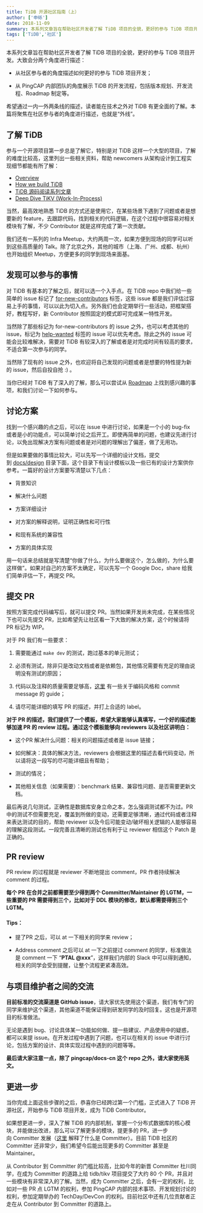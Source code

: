 ```yaml
---
title: TiDB 开源社区指南（上）
author: ['申砾']
date: 2018-11-09
summary: 本系列文章旨在帮助社区开发者了解 TiDB 项目的全貌，更好的参与 TiDB 项目开发。上篇会聚焦在社区参与者的角度，描述如何更好的参与 TiDB 项目开发。
tags: ['TiDB','社区']
---
```



本系列文章旨在帮助社区开发者了解 TiDB 项目的全貌，更好的参与 TiDB 项目开发。大致会分两个角度进行描述：

* 从社区参与者的角度描述如何更好的参与 TiDB 项目开发；

* 从 PingCAP 内部团队的角度展示 TiDB 的开发流程，包括版本规划、开发流程、Roadmap 制定等。

希望通过一内一外两条线的描述，读者能在技术之外对 TiDB 有更全面的了解。本篇将聚焦在社区参与者的角度进行描述，也就是“外线”。

## 了解 TiDB

参与一个开源项目第一步总是了解它，特别是对 TiDB 这样一个大型的项目，了解的难度比较高，这里列出一些相关资料，帮助 newcomers 从架构设计到工程实现细节都能有所了解：

* [Overview](https://github.com/pingcap/docs#tidb-introduction)
* [How we build TiDB](https://pingcap.com/blog/2016-10-17-how-we-build-tidb/)
* [TiDB 源码阅读系列文章](https://pingcap.com/blog-cn/#%E6%BA%90%E7%A0%81%E9%98%85%E8%AF%BB)
* [Deep Dive TiKV (Work-In-Process)](https://github.com/tikv/deep-dive-tikv/)

当然，最高效地熟悉 TiDB 的方式还是使用它，在某些场景下遇到了问题或者是想要新的 feature，去跟踪代码，找到相关的代码逻辑，在这个过程中很容易对相关模块有了解，不少 Contributor 就是这样完成了第一次贡献。 

我们还有一系列的 Infra Meetup，大约两周一次，如果方便到现场的同学可以听到这些高质量的 Talk。除了北京之外，其他的城市（上海、广州、成都、杭州）也开始组织 Meetup，方便更多的同学到现场来面基。

## 发现可以参与的事情

对 TiDB 有基本的了解之后，就可以选一个入手点。在 TiDB repo 中我们给一些简单的 issue 标记了 [for-new-contributors](https://github.com/pingcap/tidb/issues?q=is%3Aissue+is%3Aopen+label%3A%22for+new+contributors%22) 标签，这些 issue 都是我们评估过容易上手的事情，可以以此为切入点。另外我们也会定期举行一些活动，把框架搭好，教程写好，新 Contributor 按照固定的模式即可完成某一特性开发。

当然除了那些标记为 for-new-contributors 的 issue 之外，也可以考虑其他的 issue，标记为 [help-wanted](https://github.com/pingcap/tidb/issues?q=is%3Aissue+is%3Aopen+label%3A%22help+wanted%22) 标签的 issue 可以优先考虑。除此之外的 issue 可能会比较难解决，需要对 TiDB 有较深入的了解或者是对完成时间有较高的要求，不适合第一次参与的同学。

当然除了现有的 issue 之外，也欢迎将自己发现的问题或者是想要的特性提为新的 issue，然后自投自抢 :) 。 

当你已经对 TiDB 有了深入的了解，那么可以尝试从 [Roadmap](https://pingcap.com/docs-cn/v3.0/roadmap/) 上找到感兴趣的事项，和我们讨论一下如何参与。

## 讨论方案

找到一个感兴趣的点之后，可以在 issue 中进行讨论，如果是一个小的 bug-fix 或者是小的功能点，可以简单讨论之后开工。即使再简单的问题，也建议先进行讨论，以免出现解决方案有问题或者是对问题的理解出了偏差，做了无用功。

但是如果要做的事情比较大，可以先写一个详细的设计文档，提交到 [docs/design](https://github.com/pingcap/tidb/tree/master/docs/design) 目录下面，这个目录下有设计模板以及一些已有的设计方案供你参考。一篇好的设计方案要写清楚以下几点：

*   背景知识

*   解决什么问题

*   方案详细设计

*   对方案的解释说明，证明正确性和可行性

*   和现有系统的兼容性

*   方案的具体实现 

用一句话来总结就是写清楚“你做了什么，为什么要做这个，怎么做的，为什么要这样做”。如果对自己的方案不太确定，可以先写一个 Google Doc，share 给我们简单评估一下，再提交 PR。

## 提交 PR

按照方案完成代码编写后，就可以提交 PR。当然如果开发尚未完成，在某些情况下也可以先提交 PR，比如希望先让社区看一下大致的解决方案，这个时候请将 PR 标记为 WIP。

对于 PR 我们有一些要求：

1. 需要能通过 `make dev` 的测试，跑过基本的单元测试；

2. 必须有测试，除非只是改动文档或者是依赖包，其他情况需要有充足的理由说明没有测试的原因；

3. 代码以及注释的质量需要足够高，[这里](https://github.com/pingcap/community/blob/master/CONTRIBUTING.md#code-style) 有一些关于编码风格和 commit message 的 guide；

4. 请尽可能详细的填写 PR 的描述，并打上合适的 label。

**对于 PR 的描述，我们提供了一个模板，希望大家能够认真填写，一个好的描述能够加速 PR 的 review 过程。通过这个模板能够向 reviewers 以及社区讲明白：**

* 这个PR 解决什么问题：相关的问题描述或者是 issue 链接；

* 如何解决：具体的解决方法，reviewers 会根据这里的描述去看代码变动，所以请将这一段写的尽可能详细且有帮助；

* 测试的情况；

* 其他相关信息（如果需要）：benchmark 结果、兼容性问题、是否需要更新文档。

最后再说几句测试，正确性是数据库安身立命之本，怎么强调测试都不为过。PR 中的测试不但需要充足，覆盖到所做的变动，还需要足够清晰，通过代码或者注释来表达测试的目的，帮助 reviewer 以及今后可能变动/破坏相关逻辑的人能够容易的理解这段测试。一段完善且清晰的测试也有利于让 reviewer 相信这个 Patch 是正确的。

## PR review

PR review 的过程就是 reviewer 不断地提出 comment，PR 作者持续解决 comment 的过程。

**每个 PR 在合并之前都需要至少得到两个 Committer/Maintainer 的 LGTM，一些重要的 PR 需要得到三个，比如对于 DDL 模块的修改，默认都需要得到三个 LGTM。**

#### Tips：

* 提了PR 之后，可以 at 一下相关的同学来 review；

* Address comment 之后可以 at 一下之前提过 comment 的同学，标准做法是 comment 一下 “**PTAL @xxx**”，这样我们内部的 Slack 中可以得到通知，相关的同学会受到提醒，让整个流程更紧凑高效。

## 与项目维护者之间的交流

**目前标准的交流渠道是 GitHub issue**，请大家优先使用这个渠道，我们有专门的同学来维护这个渠道，其他渠道不能保证得到研发同学的及时回复。这也是开源项目的标准做法。

无论是遇到 bug、讨论具体某一功能如何做、提一些建议、产品使用中的疑惑，都可以来提 issue。在开发过程中遇到了问题，也可以在相关的 issue 中进行讨论，包括方案的设计、具体实现过程中遇到的问题等等。

**最后请大家注意一点，除了 pingcap/docs-cn 这个 repo 之外，请大家使用英文。**

## 更进一步

当你完成上面这些步骤的之后，恭喜你已经跨过第一个门槛，正式进入了 TiDB 开源社区，开始参与 TiDB 项目开发，成为 TiDB Contributor。

如果想更进一步，深入了解 TiDB 的内部机制，掌握一个分布式数据库的核心模块，并能做出改进，那么可以了解更多的模块，提更多的 PR，进一步向 Committer 发展（[这里](https://github.com/pingcap/community/blob/master/become-a-committer.md) 解释了什么是 Committer）。目前 TiDB 社区的 Committer 还非常少，我们希望今后能出现更多的 Committer 甚至是 Maintainer。

从 Contributor 到 Committer 的门槛比较高，比如今年的新晋 Committer 杜川同学，在成为 Committer 的道路上给 tidb/tikv 项目提交了大约 80 个 PR，并且对一些模块有非常深入的了解。当然，成为 Committer 之后，会有一定的权利，比如对一些 PR 点 LGTM 的权利，参加 PingCAP 内部的技术事项、开发规划讨论的权利，参加定期举办的 TechDay/DevCon 的权利。目前社区中还有几位贡献者正走在从 Contributor 到 Committer 的道路上。
